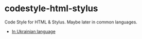 # codestyle-html-stylus
Code Style for HTML &amp; Stylus. Maybe later in common languages.

* [In Ukrainian language](https://github.com/dmitruksergey/codestyle-html-stylus/blob/master/codestyle-ua.md)
